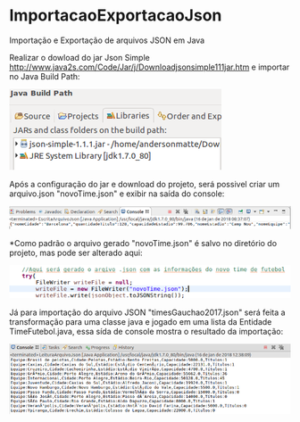 # ImportacaoExportacaoJson
Importação e Exportação de arquivos JSON em Java


Realizar o dowload do jar Json Simple http://www.java2s.com/Code/Jar/j/Downloadjsonsimple111jar.htm e importar no Java Build Path:

![alt text](/imagens/json-simple.png "Json Simple")


Após a configuração do jar e download do projeto, será possivel criar um arquivo.json "novoTime.json" e exibir na saída do console:


![alt text](/imagens/EscritaArquivoJSON.png "Escrita Arquivo JSON")

*Como padrão o arquivo gerado "novoTime.json" é salvo no diretório do projeto, mas pode ser alterado aqui: 


![alt text](/imagens/caminhoJson.png "Caminho Arquivo JSON")

Já para importação do arquivo JSON "timesGauchao2017.json" será feita a transformação para uma classe java e jogado em uma lista da Entidade TimeFutebol.java, essa sída de console mostra o resultado da importação:


![alt text](/imagens/LeituraArquivo.png "Leitura Arquivo JSON")
